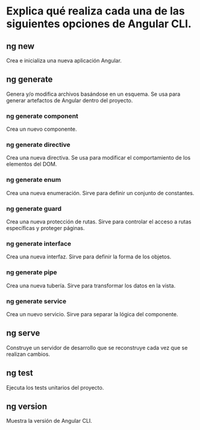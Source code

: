 # Explica qué realiza cada una de las siguientes opciones de Angular CLI.

## ng new
Crea e inicializa una nueva aplicación Angular.

## ng generate
Genera y/o modifica archivos basándose en un esquema. Se usa para generar artefactos de Angular dentro del proyecto.

### ng generate component
Crea un nuevo componente.

### ng generate directive
Crea una nueva directiva. Se usa para modificar el comportamiento de los elementos del DOM.

### ng generate enum
Crea una nueva enumeración. Sirve para definir un conjunto de constantes.

### ng generate guard
Crea una nueva protección de rutas. Sirve para controlar el acceso a rutas específicas y proteger páginas.

### ng generate interface
Crea una nueva interfaz. Sirve para definir la forma de los objetos.

### ng generate pipe
Crea una nueva tubería. Sirve para transformar los datos en la vista.

### ng generate service
Crea un nuevo servicio. Sirve para separar la lógica del componente.

## ng serve
Construye un servidor de desarrollo que se reconstruye cada vez que se realizan cambios.

## ng test
Ejecuta los tests unitarios del proyecto.

## ng version
Muestra la versión de Angular CLI.